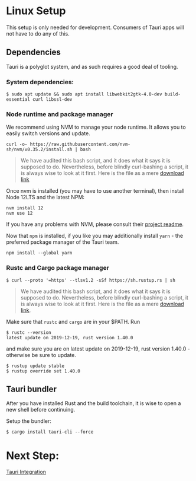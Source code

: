 # Linux Setup
This setup is only needed for development. Consumers of Tauri apps will not have to do any of this.

## Dependencies
Tauri is a polyglot system, and as such requires a good deal of tooling.

### System dependencies:
```
$ sudo apt update && sudo apt install libwebkit2gtk-4.0-dev build-essential curl libssl-dev
```

### Node runtime and package manager
We recommend using NVM to manage your node runtime. It allows you to easily switch versions and update.
```
curl -o- https://raw.githubusercontent.com/nvm-sh/nvm/v0.35.2/install.sh | bash
```
> We have audited this bash script, and it does what it says it is supposed to do. Nevertheless, before blindly curl-bashing a script, it is always wise to look at it first. Here is the file as a mere [download link](https://raw.githubusercontent.com/nvm-sh/nvm/v0.35.2/install.sh)

Once nvm is installed (you may have to use another terminal), then install Node 12LTS and the latest NPM:
```
nvm install 12
nvm use 12
```
If you have any problems with NVM, please consult their [project readme](https://github.com/nvm-sh/nvm).

Now that `npm` is installed, if you like you may additionally install `yarn` - the preferred package manager of the Tauri team.

```
npm install --global yarn
```


### Rustc and Cargo package manager
```
$ curl --proto '=https' --tlsv1.2 -sSf https://sh.rustup.rs | sh
```
> We have audited this bash script, and it does what it says it is supposed to do. Nevertheless, before blindly curl-bashing a script, it is always wise to look at it first. Here is the file as a mere [download link](https://sh.rustup.rs).

Make sure that `rustc` and `cargo` are in your $PATH. Run

```
$ rustc --version
latest update on 2019-12-19, rust version 1.40.0
```
and make sure you are on latest update on 2019-12-19, rust version 1.40.0 - otherwise be sure to update.

```
$ rustup update stable
$ rustup override set 1.40.0
```

## Tauri bundler
After you have installed Rust and the build toolchain, it is wise to open a new shell before continuing.

Setup the bundler:

```
$ cargo install tauri-cli --force
```

# Next Step:
[Tauri Integration]()
